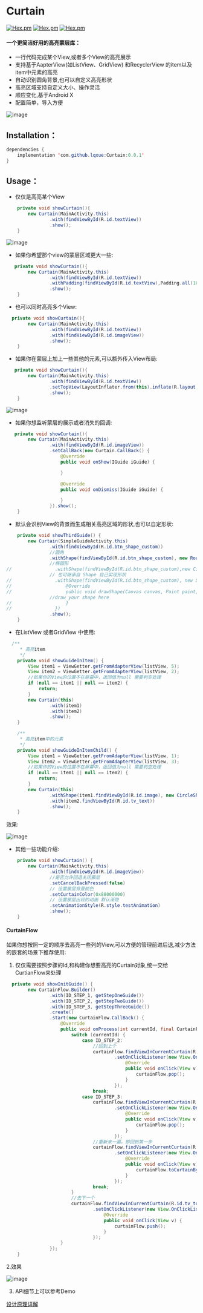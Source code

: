 # Curtain
 [![Hex.pm](https://img.shields.io/badge/download-0.0.9-green)](https://bintray.com/beta/#/soulqw/AndroidFrame/curtain?tab=overview)
 [![Hex.pm](https://img.shields.io/badge/Jetpack-AndroidX-orange)]()
 [![Hex.pm](https://img.shields.io/hexpm/l/plug.svg)](https://www.apache.org/licenses/LICENSE-2.0)
#### 一个更简洁好用的高亮蒙层库：
 - 一行代码完成某个View,或者多个View的高亮展示
 - 支持基于AapterView(如ListView、GridView) 和RecyclerView 的item以及item中元素的高亮
 - 自动识别圆角背景,也可以自定义高亮形状
 - 高亮区域支持自定义大小、操作灵活
 - 顺应变化,基于Android X
 - 配置简单，导入方便
 
 ![image](https://img-blog.csdnimg.cn/20191009181206920.png)

## Installation：

```java
dependencies {
    implementation 'com.github.lqxue:Curtain:0.0.1'
}

```
## Usage：
- 仅仅是高亮某个View
```java
    private void showCurtain(){
        new Curtain(MainActivity.this)
                .with(findViewById(R.id.textView))
                .show();
    }
```
![image](https://upload-images.jianshu.io/upload_images/11595074-8647d1dd531f225e.png)

- 如果你希望那个view的蒙层区域更大一些:

```java
   private void showCurtain(){
        new Curtain(MainActivity.this)
                .with(findViewById(R.id.textView))
                .withPadding(findViewById(R.id.textView),Padding.all(10))
                .show();
    }

```
- 也可以同时高亮多个View:

```java
  private void showCurtain(){
        new Curtain(MainActivity.this)
                .with(findViewById(R.id.textView))
                .with(findViewById(R.id.imageView))
                .show();
    }
```
- 如果你在蒙层上加上一些其他的元素,可以额外传入View布局:

```java
   private void showCurtain(){
        new Curtain(MainActivity.this)
                .with(findViewById(R.id.textView))
                .setTopView(LayoutInflater.from(this).inflate(R.layout.nav_header_main, null))
                .show();
    }
```
![image](https://upload-images.jianshu.io/upload_images/11595074-35d1f98e309d52de.gif)

- 如果你想监听蒙层的展示或者消失的回调:

```java
   private void showCurtain(){
        new Curtain(MainActivity.this)
                .with(findViewById(R.id.imageView))
                .setCallBack(new Curtain.CallBack() {
                    @Override
                    public void onShow(IGuide iGuide) {

                    }

                    @Override
                    public void onDismiss(IGuide iGuide) {

                    }
                }).show();
    }
```
- 默认会识别View的背景而生成相关高亮区域的形状,也可以自定形状:

```java
    private void showThirdGuide() {
        new Curtain(SimpleGuideActivity.this)
                .with(findViewById(R.id.btn_shape_custom))
                //圆角
                .withShape(findViewById(R.id.btn_shape_custom), new RoundShape(12))
                //椭圆形
//                .withShape(findViewById(R.id.btn_shape_custom),new CircleShape())
                // 也可继承自 Shape 自己实现形状
//                .withShape(findViewById(R.id.btn_shape_custom), new Shape() {
//                    @Override
//                    public void drawShape(Canvas canvas, Paint paint, HollowInfo info) {
                //draw your shape here
//                    }
//                })
                .show();
    }
```
- 在ListView 或者GridView 中使用:
```java
  /**
     * 高亮item
     */
    private void showGuideInItem() {
        View item1 = ViewGetter.getFromAdapterView(listView, 5);
        View item2 = ViewGetter.getFromAdapterView(listView, 2);
        //如果你的View的位置不在屏幕中，返回值为null 需要判空处理
        if (null == item1 || null == item2) {
            return;
        }
        new Curtain(this)
                .with(item1)
                .with(item2)
                .show();
    }

    /**
     * 高亮item中的元素
     */
    private void showGuideInItemChild() {
        View item1 = ViewGetter.getFromAdapterView(listView, 1);
        View item2 = ViewGetter.getFromAdapterView(listView, 3);
        //如果你的View的位置不在屏幕中，返回值为null 需要判空处理
        if (null == item1 || null == item2) {
            return;
        }
        new Curtain(this)
                .withShape(item1.findViewById(R.id.image), new CircleShape())
                .with(item2.findViewById(R.id.tv_text))
                .show();
    }
```
效果:

![image](https://upload-images.jianshu.io/upload_images/11595074-3c8fc50488da539b.gif)

- 其他一些功能介绍:

```java
    private void showCurtain() {
        new Curtain(MainActivity.this)
                .with(findViewById(R.id.imageView))
                //是否允许回退关闭蒙层
                .setCancelBackPressed(false)
                // 设置蒙层背景颜色
                .setCurtainColor(0x88000000)
                // 设置蒙层出现的动画 默认渐隐
                .setAnimationStyle(R.style.testAnimation)
                .show();
    }
```
#### CurtainFlow

 如果你想按照一定的顺序去高亮一些列的View,可以方便的管理前进后退,减少方法的嵌套的场景下推荐使用:
1. 仅仅需要按照步骤的Id,和构建你想要高亮的Curtain对象,统一交给CurtianFlow来处理

```java
  private void showInitGuide() {
        new CurtainFlow.Builder()
                .with(ID_STEP_1, getStepOneGuide())
                .with(ID_STEP_2, getStepTwoGuide())
                .with(ID_STEP_3, getStepThreeGuide())
                .create()
                .start(new CurtainFlow.CallBack() {
                    @Override
                    public void onProcess(int currentId, final CurtainFlowInterface curtainFlow) {
                        switch (currentId) {
                            case ID_STEP_2:
                                //回到上个
                                curtainFlow.findViewInCurrentCurtain(R.id.tv_to_last)
                                        .setOnClickListener(new View.OnClickListener() {
                                            @Override
                                            public void onClick(View v) {
                                                curtainFlow.pop();
                                            }
                                        });
                                break;
                            case ID_STEP_3:
                                curtainFlow.findViewInCurrentCurtain(R.id.tv_to_last)
                                        .setOnClickListener(new View.OnClickListener() {
                                            @Override
                                            public void onClick(View v) {
                                                curtainFlow.pop();
                                            }
                                        });
                                //重新来一遍，即回到第一步
                                curtainFlow.findViewInCurrentCurtain(R.id.tv_retry)
                                        .setOnClickListener(new View.OnClickListener() {
                                            @Override
                                            public void onClick(View v) {
                                                curtainFlow.toCurtainById(ID_STEP_1);
                                            }
                                        });
                                break;
                        }
                        //去下一个
                        curtainFlow.findViewInCurrentCurtain(R.id.tv_to_next)
                                .setOnClickListener(new View.OnClickListener() {
                                    @Override
                                    public void onClick(View v) {
                                        curtainFlow.push();
                                    }
                                });
                    }
                });
    }
```
2.效果

![image](https://upload-images.jianshu.io/upload_images/11595074-36db1fcb908deea8.gif)


3. APi细节上可以参考Demo

[设计原理详解](https://blog.csdn.net/u014626094/article/details/105430981)


